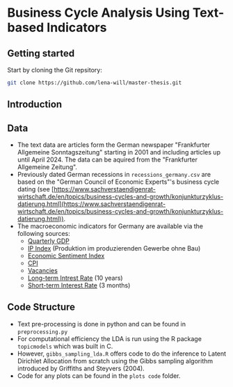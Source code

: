# Business Cycle Analysis Using Text-based Indicators

## Getting started
Start by cloning the Git repsitory: 
```sh
git clone https://github.com/lena-will/master-thesis.git
```

## Introduction

## Data
+ The text data are articles form the German newspaper "Frankfurter Allgemeine Sonntagszeitung" starting in 2001 and including articles up until April 2024. The data can be aquired from the "Frankfurter Allgemeine Zeitung".
+ Previously dated German recessions in ```recessions_germany.csv``` are based on the "German Council of Economic Experts"'s business cycle dating (see [https://www.sachverstaendigenrat-wirtschaft.de/en/topics/business-cycles-and-growth/konjunkturzyklus-datierung.html](https://www.sachverstaendigenrat-wirtschaft.de/en/topics/business-cycles-and-growth/konjunkturzyklus-datierung.html)).
+ The macroeconomic indicators for Germany are available via the following sources:
  + [Quarterly GDP](https://www-genesis.destatis.de/genesis//online?operation=table&code=81000-0002&bypass=true&levelindex=1&levelid=1685634675885#abreadcrumb)
  + [IP Index](https://www-genesis.destatis.de/genesis//online?operation=table&code=42153-0001&bypass=true&levelindex=0&levelid=1685634299865#abreadcrumb)        (Produktion im produzierenden Gewerbe ohne Bau)
  + [Economic Sentiment Index](https://economy-finance.ec.europa.eu/economic-forecast-and-surveys/business-and-consumer-surveys/download-business-and-consumer-survey-data/time-series_en)
  + [CPI](https://www-genesis.destatis.de/genesis//online?operation=table&code=61111-0002&bypass=true&levelindex=0&levelid=1723382986798#abreadcrumb)
  + [Vacancies](https://statistik.arbeitsagentur.de/SiteGlobals/Forms/Suche/Einzelheftsuche_Formular.html?nn=1459928&topic_f=zr-stea-1950)
  + [Long-term Intrest Rate](https://fred.stlouisfed.org/graph/?id=IRLTLT01DEM156N,#0) (10 years)
  + [Short-term Interest Rate](https://fred.stlouisfed.org/series/IR3TIB01DEM156N) (3 months)

## Code Structure
+ Text pre-processing is done in python and can be found in ```preprocessing.py```
+ For computational efficiency the LDA is run using the R package ```topicmodels``` which was built in C.
+ However, ```gibbs_sampling_lda.R``` offers code to do the inference to Latent Dirichlet Allocation from scratch using the Gibbs sampling algorithm introduced by Griffiths and Steyvers (2004).
+ Code for any plots can be found in the ```plots code``` folder. 

